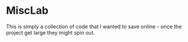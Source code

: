 # MiscLab
This is simply a collection of code that I wanted to save online - once the project get large they might spin out.
